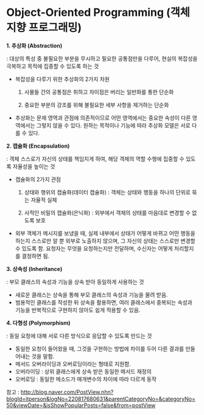 # Object-Oriented Programming (객체지향 프로그래밍)

**1. 추상화 (Abstraction)**

: 대상의 특성 중 불필요한 부분을 무시하고 필요한 공통점만을 다루어, 현실의 복잡성을 극복하고 목적에 집중할 수 있도록 하는 것

* 복잡성을 다루기 위한 추상화의 2가지 차원

  1) 사물들 간의 공통점은 취하고 차이점은 버리는 일반화를 통한 단순화

  2) 중요한 부분의 강조를 위해 불필요한 세부 사항을 제거하는 단순화

* 추상화는 문제 영역과 관점에 의존적이므로 어떤 영역에서는 중요한 속성이 다른 영역에서는 그렇지 않을 수 있다. 원하는 목적이나 기능에 따라 추상화 모델은 서로 다를 수 있다.



**2. 캡슐화 (Encapsulation)**

: 객체 스스로가 자신의 상태를 책임지게 하여, 해당 객체의 역할 수행에 집중할 수 있도록 자율성을 높이는 것

* 캡슐화의 2가지 관점

  1) 상태와 행위의 캡슐화(데이터 캡슐화) : 객체는 상태와 행동을 하나의 단위로 묶는 자율적 실체

  2) 사적인 비밀의 캡슐화(은닉화) : 외부에서 객체의 상태를 마음대로 변경할 수 없도록 보호

* 외부 객체가 메시지를 보냈을 때, 실제 내부에서 상태가 어떻게 바뀌고 어떤 행동을 하는지 스스로만 알 뿐 외부로 노출하지 않으며, 그 자신의 상태는 스스로만 변경할 수 있도록 함. 요청자는 무엇을 요청하는지만 전달하며, 수신자는 어떻게 처리할지를 결정하면 됨.



**3. 상속성 (Inheritance)**

: 부모 클래스의 속성과 기능을 상속 받아 동일하게 사용하는 것

* 새로운 클래스는 상속을 통해 부모 클래스의 속성과 기능을 물려 받음.
* 범용적인 클래스를 작성한 뒤 상속을 활용하면, 여러 클래스에서 중복되는 속성과 기능을 반복적으로 구현하지 않아도 쉽게 적용할 수 있음.



**4. 다형성 (Polymorphism)**

: 동일 요청에 대해 서로 다른 방식으로 응답할 수 있도록 만드는 것

* 동일한 요청이 들어왔을 때, 그것을 구현하는 방법에 차이를 두어 다른 결과를 만들어내는 것을 말함.
* 메서드 오버라이딩과 오버로딩이라는 형태로 지원함.
* 오버라이딩 : 상위 클래스에게 상속 받은 동일한 메서드 재정의
* 오버로딩 : 동일한 메소드가 매개변수의 차이에 따라 다르게 동작





참고 : http://blog.naver.com/PostView.nhn?blogId=itperson&logNo=220817680631&parentCategoryNo=&categoryNo=50&viewDate=&isShowPopularPosts=false&from=postView























